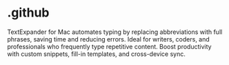 # .github
TextExpander for Mac automates typing by replacing abbreviations with full phrases, saving time and reducing errors. Ideal for writers, coders, and professionals who frequently type repetitive content. Boost productivity with custom snippets, fill-in templates, and cross-device sync.
